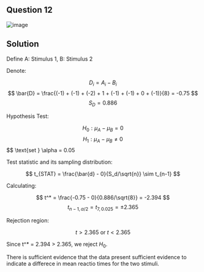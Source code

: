 ## Question 12

![image](https://github.com/user-attachments/assets/69755dda-abb7-49ba-b411-9c0d569154e9)

## Solution

Define A: Stimulus 1, B: Stimulus 2

Denote:

$$
D_i = A_i - B_i
$$
$$
\bar{D} = \frac{(-1) + (-1) + (-2) + 1 + (-1) + (-1) + 0 + (-1)}{8} = -0.75
$$
$$
S_D=0.886
$$

Hypothesis Test:

$$
H_0: \mu_A-\mu_B = 0
$$
$$
H_1: \mu_A-\mu_B \neq 0
$$
$$
\text{set } \alpha = 0.05

Test statistic and its sampling distribution:

$$
t_{STAT} = \frac{\bar{d} - 0}{S_d/\sqrt{n}} \sim t_{n-1}
$$

Calculating:

$$
t^* = \frac{-0.75 - 0}{0.886/\sqrt{8}} = -2.394
$$
$$
t_{n-1,\alpha/2} = t_{7,0.025} = \pm 2.365
$$

Rejection region:

$$
t > 2.365 \text{ or } t < 2.365
$$

Since t^* = 2.394 > 2.365, we reject $H_0$.

There is sufficient evidence that the data present sufficient evidence to indicate a differece in mean reactio times for the two stimuli.

